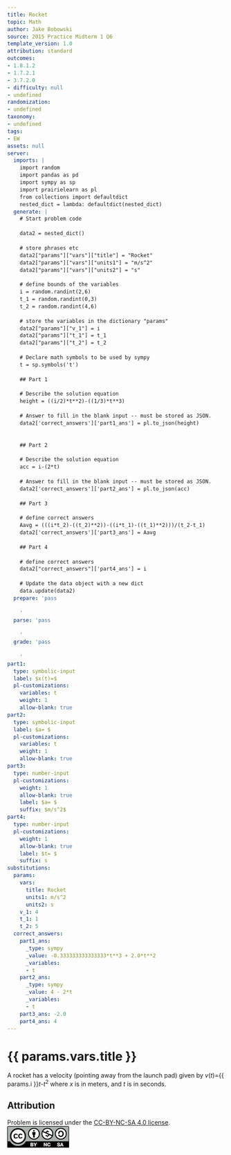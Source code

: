 ```yaml
---
title: Rocket
topic: Math
author: Jake Bobowski
source: 2015 Practice Midterm 1 Q6
template_version: 1.0
attribution: standard
outcomes:
- 1.8.1.2
- 1.7.2.1
- 3.7.2.0
- difficulty: null
- undefined
randomization:
- undefined
taxonomy:
- undefined
tags:
- EW
assets: null
server:
  imports: |
    import random
    import pandas as pd
    import sympy as sp
    import prairielearn as pl
    from collections import defaultdict
    nested_dict = lambda: defaultdict(nested_dict)
  generate: |
    # Start problem code

    data2 = nested_dict()

    # store phrases etc
    data2["params"]["vars"]["title"] = "Rocket"
    data2["params"]["vars"]["units1"] = "m/s^2"
    data2["params"]["vars"]["units2"] = "s"

    # define bounds of the variables
    i = random.randint(2,6)
    t_1 = random.randint(0,3)
    t_2 = random.randint(4,6)

    # store the variables in the dictionary "params"
    data2["params"]["v_1"] = i
    data2["params"]["t_1"] = t_1
    data2["params"]["t_2"] = t_2

    # Declare math symbols to be used by sympy
    t = sp.symbols('t')

    ## Part 1

    # Describe the solution equation
    height = ((i/2)*t**2)-((1/3)*t**3)

    # Answer to fill in the blank input -- must be stored as JSON.
    data2['correct_answers']['part1_ans'] = pl.to_json(height)


    ## Part 2

    # Describe the solution equation
    acc = i-(2*t)

    # Answer to fill in the blank input -- must be stored as JSON.
    data2['correct_answers']['part2_ans'] = pl.to_json(acc)

    ## Part 3

    # define correct answers
    Aavg = (((i*t_2)-((t_2)**2))-((i*t_1)-((t_1)**2)))/(t_2-t_1)
    data2['correct_answers']['part3_ans'] = Aavg

    ## Part 4

    # define correct answers
    data2["correct_answers"]['part4_ans'] = i

    # Update the data object with a new dict
    data.update(data2)
  prepare: 'pass

    '
  parse: 'pass

    '
  grade: 'pass

    '
part1:
  type: symbolic-input
  label: $x(t)=$
  pl-customizations:
    variables: t
    weight: 1
    allow-blank: true
part2:
  type: symbolic-input
  label: $a= $
  pl-customizations:
    variables: t
    weight: 1
    allow-blank: true
part3:
  type: number-input
  pl-customizations:
    weight: 1
    allow-blank: true
    label: $a= $
    suffix: $m/s^2$
part4:
  type: number-input
  pl-customizations:
    weight: 1
    allow-blank: true
    label: $t= $
    suffix: s
substitutions:
  params:
    vars:
      title: Rocket
      units1: m/s^2
      units2: s
    v_1: 4
    t_1: 1
    t_2: 5
  correct_answers:
    part1_ans:
      _type: sympy
      _value: -0.333333333333333*t**3 + 2.0*t**2
      _variables:
      - t
    part2_ans:
      _type: sympy
      _value: 4 - 2*t
      _variables:
      - t
    part3_ans: -2.0
    part4_ans: 4
---
```

# {{ params.vars.title }}
A rocket has a velocity (pointing away from the launch pad) given by $v(t)$={{ params.i }}$t$-$t^2$
where $x$ is in meters, and $t$ is in seconds.

## Attribution

Problem is licensed under the [CC-BY-NC-SA 4.0 license](https://creativecommons.org/licenses/by-nc-sa/4.0/).
![The Creative Commons 4.0 license requiring attribution-BY, non-commercial-NC, and share-alike-SA license.](https://raw.githubusercontent.com/firasm/bits/master/by-nc-sa.png)